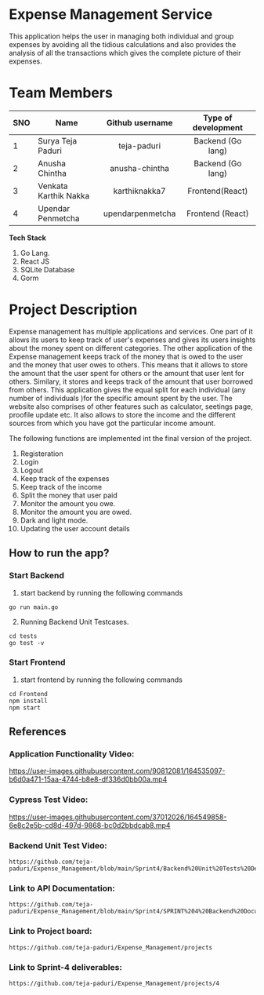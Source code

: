 # Expense Management Service
This application helps the user in managing both individual and group expenses by avoiding all the tidious calculations and also provides the analysis of all the transactions which gives the complete picture of their expenses.


# Team Members
SNO | Name                          | Github username| Type of development|
--- | -------------                 |:-------------: | :------------------:
1   | Surya Teja Paduri   | teja-paduri | Backend (Go lang)  |
2   | Anusha Chintha        |anusha-chintha| Backend (Go lang)    |
3   | Venkata Karthik Nakka |   karthiknakka7| Frontend(React)    |
4   | Upendar Penmetcha     | upendarpenmetcha  | Frontend (React)

**Tech Stack**

1. Go Lang.   
2. React JS
3. SQLite Database
4. Gorm

# Project Description

Expense management has multiple applications and services. One part of it allows its users to keep track of user's expenses and gives its users insights about the money spent on different categories. The other application of the Expense management keeps track of the money that is owed to the user and the money that user owes to others. This means that it allows to store the amount that the user spent for others or the amount that user lent for others. Similary, it stores and keeps track of the amount that user borrowed from others. This application gives the equal split for each individual (any number of individuals )for the specific amount spent by the user. The website also comprises of other features such as calculator, seetings page, proofile update etc. It also allows to store the income and the different sources from which you have got the particular income amount. 

The following functions are implemented int the final version of the project.
1. Registeration
2. Login 
3. Logout
4. Keep track of the expenses
5. Keep track of the income
7. Split the money that user paid
8. Monitor the amount you owe.
9. Monitor the amount you are owed. 
10. Dark and light mode.
11. Updating the user account details

## How to run the app?

### Start Backend
1. start backend by running the following commands
```
go run main.go
```
2. Running Backend Unit Testcases.   
```
cd tests
go test -v
```
### Start Frontend
1. start frontend by running the following commands
```
cd Frontend
npm install
npm start
```


## References

### Application Functionality Video:

https://user-images.githubusercontent.com/90812081/164535097-b6d0a471-15aa-4744-b8e8-df336d0bb00a.mp4




### Cypress Test Video:


https://user-images.githubusercontent.com/37012026/164549858-6e8c2e5b-cd8d-497d-9868-bc0d2bbdcab8.mp4



### Backend Unit Test Video:
```
https://github.com/teja-paduri/Expense_Management/blob/main/Sprint4/Backend%20Unit%20Tests%20Demo.mp4
```

### Link to API Documentation:
```
https://github.com/teja-paduri/Expense_Management/blob/main/Sprint4/SPRINT%204%20Backend%20Documentation.pdf
```

### Link to Project board:
```
https://github.com/teja-paduri/Expense_Management/projects
```

### Link to Sprint-4 deliverables:
```
https://github.com/teja-paduri/Expense_Management/projects/4
```

